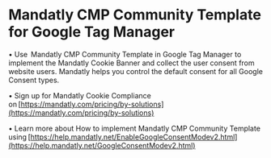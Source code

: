 # **Mandatly CMP Community Template for Google Tag Manager** 

• Use  Mandatly CMP Community Template in Google Tag Manager to implement the Mandatly Cookie Banner and collect the user consent from website users. Mandatly helps you control the default consent for all Google Consent types. 

• Sign up for Mandatly Cookie Compliance on [https://mandatly.com/pricing/by-solutions](https://mandatly.com/pricing/by-solutions) 

• Learn more about How to implement Mandatly CMP Community Template using [https://help.mandatly.net/EnableGoogleConsentModev2.html](https://help.mandatly.net/GoogleConsentModev2.html)

 
